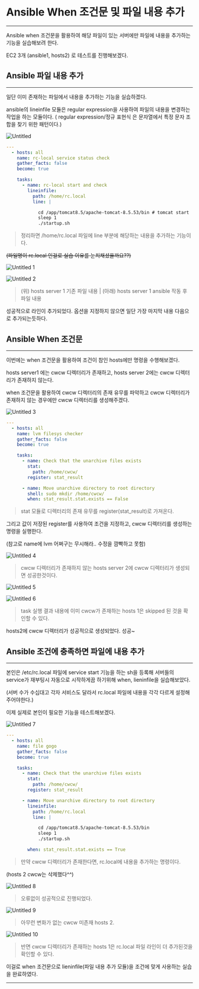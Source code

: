 # Ansible When 조건문 및 파일 내용 추가

---

Ansible when 조건문을 활용하여 해당 파일이 있는 서버에만 파일에 내용을 추가하는 기능을 실습해보려 한다.

EC2 3개 (ansible1, hosts2) 로 테스트를 진행해보겠다.

## Ansible 파일 내용 추가

---

일단 이미 존재하는 파일에서 내용을 추가하는 기능을 실습하겠다.

ansible의 lineinfile 모듈은 regular expression을 사용하여 파일의 내용을 변경하는 작업을 하는 모듈이다.
( regular expression/정규 표현식 은 문자열에서 특정 문자 조합을 찾기 위한 패턴이다.)

![Untitled](https://user-images.githubusercontent.com/84123877/180950879-cf08a590-b6b0-48f0-83b6-0497cdeb4de9.png)

```yaml
---
  - hosts: all
    name: rc-local service status check
    gather_facts: false
    become: true

    tasks:
      - name: rc-local start and check
        lineinfile:
          path: /home/rc.local
          line: |

            cd /app/tomcat8.5/apache-tomcat-8.5.53/bin # tomcat start
            sleep 1
            ./startup.sh
```

> 정리하면 /home/rc.local 파일에 line 부분에 해당하는 내용을 추가하는 기능이다.
> 

~~(파일명이 rc.local 인걸로 실습 이유를 눈치채셨을까요??)~~

![Untitled 1](https://user-images.githubusercontent.com/84123877/180950859-b26078d9-aad0-413a-8389-79a373e44e65.png)

![Untitled 2](https://user-images.githubusercontent.com/84123877/180950861-09116a1d-f99b-4e70-8952-59adf667e120.png)

> (위) hosts server 1 기존 파일 내용 | (아래) hosts server 1 ansible 작동 후 파일 내용
> 

성공적으로 라인이 추가되었다.
옵션을 지정하지 않으면 일단 가장 마지막 내용 다음으로 추가되는듯하다.

## Ansible When 조건문

---

이번에는 when 조건문을 활용하여 조건이 참인 hosts에만 명령을 수행해보겠다.

hosts server1 에는 cwcw 디렉터리가 존재하고, hosts server 2에는 cwcw 디렉터리가 존재하지 않는다.

when 조건문을 활용하여 cwcw 디렉터리의 존재 유무를 파악하고 cwcw 디렉터리가 존재하지 않는 경우에만 cwcw 디렉터리를 생성해주겠다.

![Untitled 3](https://user-images.githubusercontent.com/84123877/180950862-93a9ebc3-c0ac-4a79-92d7-d5f7508449bc.png)

```yaml
---
  - hosts: all
    name: lvm filesys checker
    gather_facts: false
    become: true

    tasks:
      - name: Check that the unarchive files exists
        stat:
          path: /home/cwcw/
        register: stat_result

      - name: Move unarchive directory to root directory
        shell: sudo mkdir /home/cwcw/
        when: stat_result.stat.exists == False
```

> stat 모듈로 디렉터리의 존재 유무를 register(stat_result)로 가져온다.
> 

그리고 값이 저장된 register를 사용하여 조건을 지정하고, cwcw 디렉터리를 생성하는 명령을 실행한다.

(참고로 name에 lvm 어쩌구는 무시해라.. 수정을 깜빡하고 못함)

![Untitled 4](https://user-images.githubusercontent.com/84123877/180950865-bf89e3b2-dca9-4cda-9dae-7451b7f25031.png)

> cwcw 디렉터리가 존재하지 않는 hosts server 2에 cwcw 디렉터리가 생성되면 성공한것이다.
> 

![Untitled 5](https://user-images.githubusercontent.com/84123877/180950866-b2ce3738-5f8a-4bbc-b09b-026dab2c08d8.png)

![Untitled 6](https://user-images.githubusercontent.com/84123877/180950869-bb8ab09e-b364-4545-9443-c376d603e911.png)

> task 실행 결과 내용에 이미 cwcw가 존재하는 hosts 1은 skipped 된 것을 확인할 수 있다.
> 

hosts2에 cwcw 디렉터리가 성공적으로 생성되었다. 성공~

## Ansible 조건에 충족하면 파일에 내용 추가

---

본인은  /etc/rc.local 파일에 service start 기능을 하는 sh을 등록해 서버들의 service가 재부팅시 자동으로 시작하게끔 하기위해 when, lieninfile을 실습해보았다.

(서버 수가 수십대고 각자 서비스도 달라서 rc.local 파일에 내용을 각각 다르게 설정해주어야한다.)

이제 실제로 본인이 필요한 기능을 테스트해보겠다.

![Untitled 7](https://user-images.githubusercontent.com/84123877/180950870-23c10432-2554-4d51-baa8-3291b86bc445.png)

```yaml
---
  - hosts: all
    name: file gogo
    gather_facts: false
    become: true

    tasks:
      - name: Check that the unarchive files exists
        stat:
          path: /home/cwcw/
        register: stat_result

      - name: Move unarchive directory to root directory
        lineinfile:
          path: /home/rc.local
          line: |

            cd /app/tomcat8.5/apache-tomcat-8.5.53/bin
            sleep 1
            ./startup.sh

        when: stat_result.stat.exists == True
```

> 만약 cwcw 디렉터리가 존재한다면, rc.local에 내용을 추가하는 명령이다.
> 

(hosts 2 cwcw는 삭제했다^^)

![Untitled 8](https://user-images.githubusercontent.com/84123877/180951220-07679597-f7e1-4254-a880-a585b03dfce4.png)

> 오류없이 성공적으로 진행되었다.
> 

![Untitled 9](https://user-images.githubusercontent.com/84123877/180950873-7df44133-aa10-4456-a437-490450598dea.png)

> 아무런 변화가 없는 cwcw 미존재 hosts 2.
> 

![Untitled 10](https://user-images.githubusercontent.com/84123877/180950877-b8350975-7340-4af6-9fbf-566c29e42efb.png)

> 반면 cwcw 디렉터리가 존재하는 hosts 1은 rc.local 파일 라인이 더 추가된것을 확인할 수 있다.
> 

이걸로 when 조건문으로 lieninfile(파일 내용 추가 모듈)을 조건에 맞게 사용하는 실습을 완료하였다.

---
